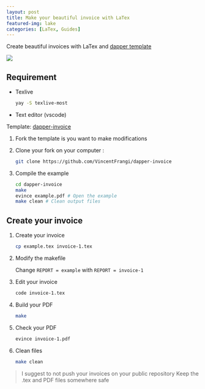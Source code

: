 ```yaml
---
layout: post
title: Make your beautiful invoice with LaTex
featured-img: lake
categories: [LaTex, Guides]
---
```


Create beautiful invoices with LaTex and [dapper template](https://github.com/mkropat/dapper-invoice)

![](https://camo.githubusercontent.com/9ede2f444a5e0bce5e134f3051b85bbce30e66c2/687474703a2f2f692e696d6775722e636f6d2f7137386a7447752e706e67)

## Requirement

* Texlive
    ```bash
    yay -S texlive-most
    ```
* Text editor (vscode)

Template: [dapper-invoice](https://github.com/mkropat/dapper-invoice)

1. Fork the template is you want to make modifications
2. Clone your fork on your computer :

   ```bash
   git clone https://github.com/VincentFrangi/dapper-invoice
   ```

3. Compile the example
   
   ```bash
   cd dapper-invoice
   make
   evince example.pdf # Open the example
   make clean # Clean output files
   ```

## Create your invoice

1. Create your invoice
   
   ```bash
   cp example.tex invoice-1.tex
   ```

2. Modify the makefile
    
    Change ```REPORT = example``` with ```REPORT = invoice-1```

3. Edit your invoice
    
    ```bash
    code invoice-1.tex
    ```
4. Build your PDF

    ```bash
    make
    ```

5. Check your PDF

    ```bash
    evince invoice-1.pdf
    ```

6. Clean files

    ```bash
    make clean
    ```

> I suggest to not push your invoices on your public repository
> Keep the .tex and PDF files somewhere safe
